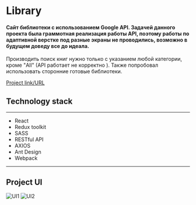 # Library
#### Сайт библиотеки с использованием Google API. Задачей данного проекта была граммотная реализация работы API, поэтому работы по адаптивной верстке под разные экраны не проводились, возможно в будущем доведу все до идеала. 
Производить поиск книг нужно только с указанием любой категории, кроме "All" (API работает не корректно ). Также попробовал использовать сторонние готовые библиотеки.

[Project link/URL](https://lowerrider.github.io/Library/)

## Technology stack
____

+ React
+ Redux toolkit
+ SASS
+ RESTful API
+ AXIOS
+ Ant Design
+ Webpack
____
## Project UI

![UI1](https://sun9-21.userapi.com/impg/JF_urITgV1O42Xv33LkKlsWFI887r-zStvS1lw/bN-Ba7cNUl4.jpg?size=2533x1311&quality=96&sign=fb2dcfcd85f1657552c01d8f8d22a850&type=album)
![UI2](https://sun9-25.userapi.com/impg/vJtZkXCAAZEUkuk3oOD8dn-IgVqqN9flnOg_1Q/XS1iiC3FUAw.jpg?size=2535x1304&quality=96&sign=36d2091d5425d4653a9ccb13226c9354&type=album)
